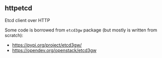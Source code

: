 ## httpetcd

Etcd client over HTTP

Some code is borrowed from `etcd3gw` package (but mostly is written from scratch):
* https://pypi.org/project/etcd3gw/
* https://opendev.org/openstack/etcd3gw
